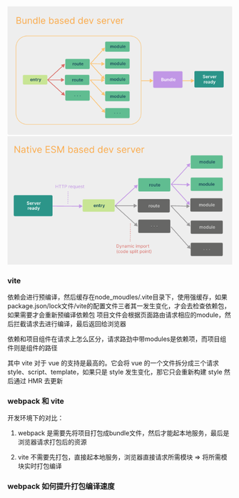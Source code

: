 ![](./assets/1.png)
![](./assets/2.png)

### vite
依赖会进行预编译，然后缓存在node_moudles/.vite目录下，使用强缓存，如果package.json/lock文件/vite的配置文件三者其一发生变化，才会去检查依赖包，如果需要才会重新预编译依赖包
项目文件会根据页面路由请求相应的module，然后拦截请求去进行编译，最后返回给浏览器

依赖和项目组件在请求上怎么区分，请求路劲中带modules是依赖项，而项目组件则是组件的路径

其中 vite 对于 vue 的支持是最高的。它会将 vue 的一个文件拆分成三个请求
style、script、template，如果只是 style 发生变化，那它只会重新构建 style 然后通过 HMR 去更新

### webpack 和 vite
开发环境下的对比：
1. webpack 是需要先将项目打包成bundle文件，然后才能起本地服务，最后是浏览器请求打包后的资源

2. vite 不需要先打包，直接起本地服务，浏览器直接请求所需模块 => 将所需模块实时打包编译

### webpack 如何提升打包编译速度
